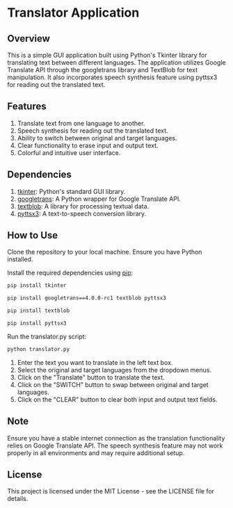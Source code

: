 # Translator Application

## Overview
This is a simple GUI application built using Python's Tkinter library for translating text between different languages. The application utilizes Google Translate API through the googletrans library and TextBlob for text manipulation. It also incorporates speech synthesis feature using pyttsx3 for reading out the translated text.

## Features
1. Translate text from one language to another.
2. Speech synthesis for reading out the translated text.
3. Ability to switch between original and target languages.
4. Clear functionality to erase input and output text.
5. Colorful and intuitive user interface.

## Dependencies
1. [tkinter](https://docs.python.org/3/library/tkinter.html): Python's standard GUI library.
2. [googletrans](https://pypi.org/project/googletrans/): A Python wrapper for Google Translate API.
3. [textblob](https://textblob.readthedocs.io/en/dev/): A library for processing textual data.
4. [pyttsx3](https://pypi.org/project/pyttsx3/): A text-to-speech conversion library.

## How to Use
Clone the repository to your local machine.
Ensure you have Python installed.

Install the required dependencies using [pip](https://pip.pypa.io/en/stable/):

```bash
pip install tkinter
```
```bash
pip install googletrans==4.0.0-rc1 textblob pyttsx3
```
```bash
pip install textblob
```
```bash
pip install pyttsx3
```

Run the translator.py script:

```bash
python translator.py
```

1. Enter the text you want to translate in the left text box.
2. Select the original and target languages from the dropdown menus.
3. Click on the "Translate" button to translate the text.
4. Click on the "SWITCH" button to swap between original and target languages.
5. Click on the "CLEAR" button to clear both input and output text fields.

## Note
Ensure you have a stable internet connection as the translation functionality relies on Google Translate API.
The speech synthesis feature may not work properly in all environments and may require additional setup.

## License
This project is licensed under the MIT License - see the LICENSE file for details.